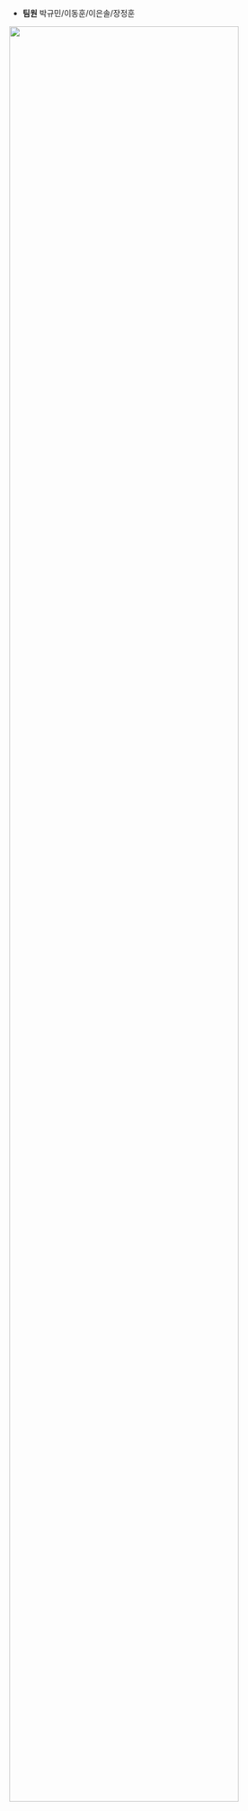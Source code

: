 * **팀원** 박규민/이동훈/이은솔/장정훈 

<img src="https://user-images.githubusercontent.com/21002351/51945930-74b6a580-2463-11e9-87c9-03c14b48dd01.png" width="90%"></img>
